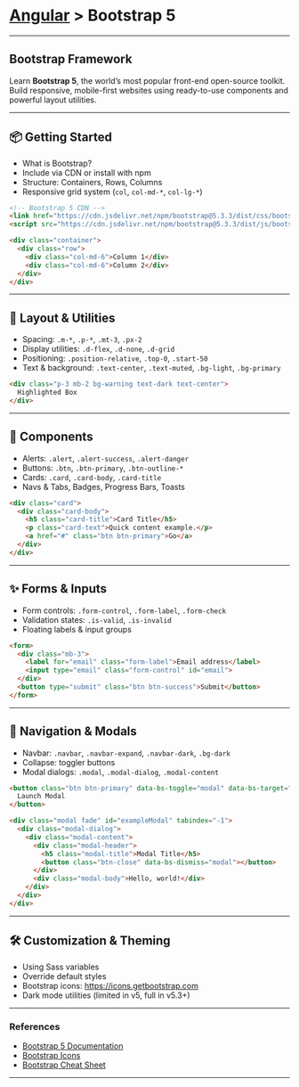# [Angular](../) > Bootstrap 5

---

## Bootstrap Framework

Learn **Bootstrap 5**, the world’s most popular front-end open-source toolkit. Build responsive, mobile-first websites using ready-to-use components and powerful layout utilities.

---

## 📦 Getting Started

- What is Bootstrap?
- Include via CDN or install with npm
- Structure: Containers, Rows, Columns
- Responsive grid system (`col`, `col-md-*`, `col-lg-*`)

```html
<!-- Bootstrap 5 CDN -->
<link href="https://cdn.jsdelivr.net/npm/bootstrap@5.3.3/dist/css/bootstrap.min.css" rel="stylesheet">
<script src="https://cdn.jsdelivr.net/npm/bootstrap@5.3.3/dist/js/bootstrap.bundle.min.js"></script>
```
```html
<div class="container">
  <div class="row">
    <div class="col-md-6">Column 1</div>
    <div class="col-md-6">Column 2</div>
  </div>
</div>
```
---

## 🎨 Layout & Utilities

- Spacing: `.m-*`, `.p-*`, `.mt-3`, `.px-2`
- Display utilities: `.d-flex`, `.d-none`, `.d-grid`
- Positioning: `.position-relative`, `.top-0`, `.start-50`
- Text & background: `.text-center`, `.text-muted`, `.bg-light`, `.bg-primary`

```html
<div class="p-3 mb-2 bg-warning text-dark text-center">
  Highlighted Box
</div>
```
    
---

## 🧩 Components

- Alerts: `.alert`, `.alert-success`, `.alert-danger`
- Buttons: `.btn`, `.btn-primary`, `.btn-outline-*`
- Cards: `.card`, `.card-body`, `.card-title`
- Navs & Tabs, Badges, Progress Bars, Toasts

````html
<div class="card">
  <div class="card-body">
    <h5 class="card-title">Card Title</h5>
    <p class="card-text">Quick content example.</p>
    <a href="#" class="btn btn-primary">Go</a>
  </div>
</div>
````

---

## ✨ Forms & Inputs

- Form controls: `.form-control`, `.form-label`, `.form-check`
- Validation states: `.is-valid`, `.is-invalid`
- Floating labels & input groups

````html
<form>
  <div class="mb-3">
    <label for="email" class="form-label">Email address</label>
    <input type="email" class="form-control" id="email">
  </div>
  <button type="submit" class="btn btn-success">Submit</button>
</form>
````
---

## 🧭 Navigation & Modals

- Navbar: `.navbar`, `.navbar-expand`, `.navbar-dark`, `.bg-dark`
- Collapse: toggler buttons
- Modal dialogs: `.modal`, `.modal-dialog`, `.modal-content`
````html
<button class="btn btn-primary" data-bs-toggle="modal" data-bs-target="#exampleModal">
  Launch Modal
</button>

<div class="modal fade" id="exampleModal" tabindex="-1">
  <div class="modal-dialog">
    <div class="modal-content">
      <div class="modal-header">
        <h5 class="modal-title">Modal Title</h5>
        <button class="btn-close" data-bs-dismiss="modal"></button>
      </div>
      <div class="modal-body">Hello, world!</div>
    </div>
  </div>
</div>
````
---

## 🛠️ Customization & Theming

- Using Sass variables
- Override default styles
- Bootstrap icons: https://icons.getbootstrap.com
- Dark mode utilities (limited in v5, full in v5.3+)

---

### References

- [Bootstrap 5 Documentation](https://getbootstrap.com/docs/5.3/)
- [Bootstrap Icons](https://icons.getbootstrap.com/)
- [Bootstrap Cheat Sheet](https://getbootstrap.com/docs/5.3/examples/)

---
